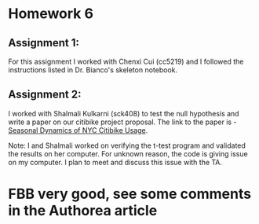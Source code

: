 # Homework 6

## Assignment 1:

For this assignment I worked with Chenxi Cui (cc5219) and I followed the instructions listed in Dr. Bianco's skeleton notebook. 

## Assignment 2:

I worked with Shalmali Kulkarni (sck408) to test the null hypothesis and write a paper on our citibike project proposal. The link to the paper is - [Seasonal Dynamics of NYC Citibike Usage](https://www.authorea.com/users/106040/articles/134260/_show_article).

Note:
I and Shalmali worked on verifying the t-test program and validated the results on her computer. For unknown reason, the code is giving issue on my computer. I plan to meet and discuss this issue with the TA. 


# FBB very good, see some comments in the Authorea article
